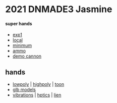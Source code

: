 # 2021 DNMADE3 Jasmine

#### super hands
* [exp1](https://wmurphyrd.github.io/aframe-super-hands-component/examples/)
* [local](https://eminet666.github.io/ensaama/2021/dnmade3/jasmine/0_exp_superhands_physics.html)
* [minimum](https://eminet666.github.io/ensaama/2021/dnmade3/jasmine/0_exp_superhands_base.html)
* [ammo](https://eminet666.github.io/ensaama/2021/dnmade3/jasmine/1_ammo.html)
* [demo cannon](https://eminet666.github.io/eminet_VR/x_test/physics/2_demo_tuto2.html)


## hands
* [lowpoly](https://eminet666.github.io/ensaama/2021/dnmade3/jasmine/hands/0_hands_lowpoly.html) | 
  [highpoly](https://eminet666.github.io/ensaama/2021/dnmade3/jasmine/hands/0_hands_highpoly.html) | 
  [toon](https://eminet666.github.io/ensaama/2021/dnmade3/jasmine/hands/0_hands_toons.html) 
* [glb models](https://eminet666.github.io/ensaama/2021/dnmade3/jasmine/hands/1_hands_3Dmodels.html)
* [vibrations](https://eminet666.github.io/ensaama/2021/dnmade3/jasmine/hands/2_hands_vibrations.html) |
  [hptics](https://eminet666.github.io/ensaama/2021/dnmade3/jasmine/hands/2_hands_vibrations.html) |
  [lien](https://supermedium.com/superframe/components/haptics/examples/basic/)